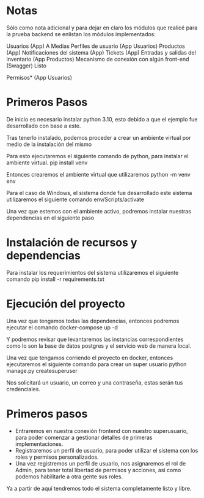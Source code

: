 # Notas
Sólo como nota adicional y para dejar en claro los módulos que realicé para la prueba backend se enlistan los módulos implementados:

Usuarios (App) A Medias
Perfiles de usuario (App Usuarios)
Productos (App)
Notificaciones del sistema (App)
Tickets (App)
Entradas y salidas del inventario (App Productos)
Mecanismo de conexión con algún front-end (Swagger) Listo

Permisos* (App Usuarios)

# Primeros Pasos
De inicio es necesario instalar python 3.10, esto debido a que el ejemplo fue desarrollado con base a este.

Tras tenerlo instalado, podemos proceder a crear un ambiente virtual por medio de la instalación del mismo

Para esto ejecutaremos el siguiente comando de python, para instalar el ambiente virtual.
pip install venv

Entonces crearemos el ambiente virtual que utilizaremos
python -m venv env

Para el caso de Windows, el sistema donde fue desarrollado este sistema utilizaremos el siguiente comando
env/Scripts/activate

Una vez que estemos con el ambiente activo, podremos instalar nuestras dependencias en el siguiente paso

# Instalación de recursos y dependencias

Para instalar los requerimientos del sistema utilizaremos el siguiente comando
pip install -r requirements.txt

# Ejecución del proyecto

Una vez que tengamos todas las dependencias, entonces podremos ejecutar el comando
docker-compose up -d

Y podremos revisar que levantaremos las instancias correspondientes como lo son la base de datos postgres y el servicio web de manera local.

Una vez que tengamos corriendo el proyecto en docker, entonces ejecutaremos el siguiente comando para crear un super usuario
python manage.py createsuperuser

Nos solicitará un usuario, un correo y una contraseña, estas serán tus credenciales.

# Primeros pasos

- Entraremos en nuestra conexión frontend con nuestro superusuario, para poder comenzar a gestionar detalles de primeras implementaciones.
- Registraremos un perfil de usuario, para poder utilizar el sistema con los roles y permisos personalizados.
- Una vez registremos un perfil de usuario, nos asignaremos el rol de Admin, para tener total libertad de permisos y acciones, así como podemos habilitarle a otra gente sus roles.

Ya a partir de aquí tendremos todo el sistema completamente listo y libre.